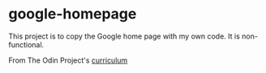 # google-homepage
This project is to copy the Google home page with my own code. It is non-functional.

From The Odin Project's [curriculum](http://www.theodinproject.com/courses/web-development-101/lessons/html-css)